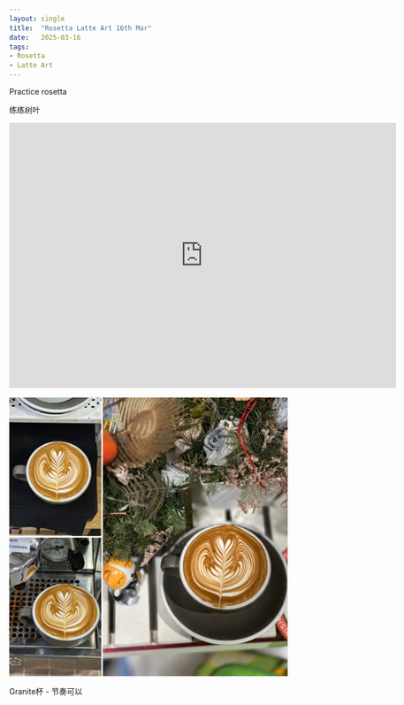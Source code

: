 ```yaml
---
layout: single
title:  "Rosetta Latte Art 16th Mar"
date:   2025-03-16
tags:
- Rosetta
- Latte Art
---
```



Practice rosetta

练练树叶


<div class="embed-container">
  <iframe
      src="https://www.youtube.com/embed/Dgs2dGP07TY"
      width="700"
      height="480"
      frameborder="0"
      allowfullscreen="true">
  </iframe>
</div>



![](/assets/img/2025/03/16/9242A3F8-30BC-43B6-A9B1-E5DB3AD62F5E.JPG)


Granite杯 - 节奏可以

